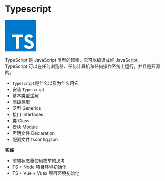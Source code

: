 # Typescript

<img src="../image/typescript.svg" style="width:100px;height:100px" />

TypeScript 是 JavaScript 类型的超集，它可以编译成纯 JavaScript。
TypeScript 可以在任何浏览器、任何计算机和任何操作系统上运行，并且是开源的。

-   `Typescript`是什么以及为什么用它
-   安装 `Typescript`
-   基本类型注解
-   高级类型
-   泛型 Generics
-   接口 Interfaces
-   类 Class
-   模块 Module
-   声明文件 Declaration
-   配置文件 tsconfig.json

**实践**

-   前端状态量使用枚举的思考
-   TS + Node 项目环境初始化
-   TS + Vue + Vuex 项目环境初始化
